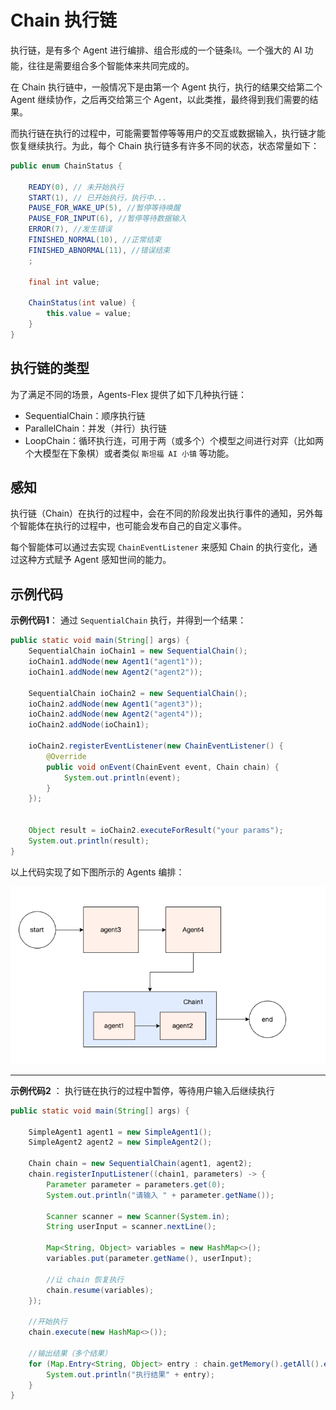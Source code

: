 # Chain 执行链

执行链，是有多个 Agent 进行编排、组合形成的一个链条⛓。一个强大的 AI 功能，往往是需要组合多个智能体来共同完成的。

在 Chain 执行链中，一般情况下是由第一个 Agent 执行，执行的结果交给第二个 Agent 继续协作，之后再交给第三个 Agent，以此类推，最终得到我们需要的结果。

而执行链在执行的过程中，可能需要暂停等等用户的交互或数据输入，执行链才能恢复继续执行。为此，每个 Chain 执行链多有许多不同的状态，状态常量如下：

```java
public enum ChainStatus {

    READY(0), // 未开始执行
    START(1), // 已开始执行，执行中...
    PAUSE_FOR_WAKE_UP(5), //暂停等待唤醒
    PAUSE_FOR_INPUT(6), //暂停等待数据输入
    ERROR(7), //发生错误
    FINISHED_NORMAL(10), //正常结束
    FINISHED_ABNORMAL(11), //错误结束
    ;

    final int value;

    ChainStatus(int value) {
        this.value = value;
    }
}
```
## 执行链的类型

为了满足不同的场景，Agents-Flex 提供了如下几种执行链：
- SequentialChain：顺序执行链
- ParallelChain：并发（并行）执行链
- LoopChain：循环执行连，可用于两（或多个）个模型之间进行对弈（比如两个大模型在下象棋）或者类似 `斯坦福 AI 小镇` 等功能。

## 感知
执行链（Chain）在执行的过程中，会在不同的阶段发出执行事件的通知，另外每个智能体在执行的过程中，也可能会发布自己的自定义事件。

每个智能体可以通过去实现 `ChainEventListener` 来感知 Chain 的执行变化，通过这种方式赋予 Agent 感知世间的能力。

## 示例代码

**示例代码1**： 通过 `SequentialChain` 执行，并得到一个结果：

```java
public static void main(String[] args) {
    SequentialChain ioChain1 = new SequentialChain();
    ioChain1.addNode(new Agent1("agent1"));
    ioChain1.addNode(new Agent2("agent2"));

    SequentialChain ioChain2 = new SequentialChain();
    ioChain2.addNode(new Agent1("agent3"));
    ioChain2.addNode(new Agent2("agent4"));
    ioChain2.addNode(ioChain1);

    ioChain2.registerEventListener(new ChainEventListener() {
        @Override
        public void onEvent(ChainEvent event, Chain chain) {
            System.out.println(event);
        }
    });


    Object result = ioChain2.executeForResult("your params");
    System.out.println(result);
}
```

以上代码实现了如下图所示的 Agents 编排：

![](../../assets/images/chians-01.png)


---

**示例代码2** ： 执行链在执行的过程中暂停，等待用户输入后继续执行

```java
public static void main(String[] args) {

    SimpleAgent1 agent1 = new SimpleAgent1();
    SimpleAgent2 agent2 = new SimpleAgent2();

    Chain chain = new SequentialChain(agent1, agent2);
    chain.registerInputListener((chain1, parameters) -> {
        Parameter parameter = parameters.get(0);
        System.out.println("请输入 " + parameter.getName());

        Scanner scanner = new Scanner(System.in);
        String userInput = scanner.nextLine();

        Map<String, Object> variables = new HashMap<>();
        variables.put(parameter.getName(), userInput);

        //让 chain 恢复执行
        chain.resume(variables);
    });

    //开始执行
    chain.execute(new HashMap<>());

    //输出结果（多个结果）
    for (Map.Entry<String, Object> entry : chain.getMemory().getAll().entrySet()) {
        System.out.println("执行结果" + entry);
    }
}
```
